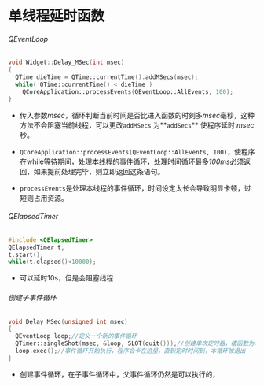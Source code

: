 # 单线程延时函数

###### QEventLoop

```c++
void Widget::Delay_MSec(int msec)
{
  QTime dieTime = QTime::currentTime().addMSecs(msec);
  while( QTime::currentTime() < dieTime )
    QCoreApplication::processEvents(QEventLoop::AllEvents, 100);
}
```

* 传入参数*msec*，循环判断当前时间是否比进入函数的时刻多*msec*毫秒，这种方法不会阻塞当前线程，可以更改`addMSecs` 为**`addSecs`** 使程序延时 *msec* 秒。

*  `QCoreApplication::processEvents(QEventLoop::AllEvents, 100)`，使程序在while等待期间，处理本线程的事件循环，处理时间循环最多*100ms*必须返回，如果提前处理完毕，则立即返回这条语句。
* `processEvents`是处理本线程的事件循环，时间设定太长会导致明显卡顿，过短则占用资源。

###### QElapsedTimer

```c++
#include <QElapsedTimer>
QElapsedTimer t;
t.start();
while(t.elapsed()<10000);
```

* 可以延时10s，但是会阻塞线程

###### 创建子事件循环

```c++
void Delay_MSec(unsigned int msec)
{
  QEventLoop loop;//定义一个新的事件循环
  QTimer::singleShot(msec, &loop, SLOT(quit()));//创建单次定时器，槽函数为事件循环的退出函数
  loop.exec();//事件循环开始执行，程序会卡在这里，直到定时时间到，本循环被退出
}
```

* 创建事件循环，在子事件循环中，父事件循环仍然是可以执行的，
